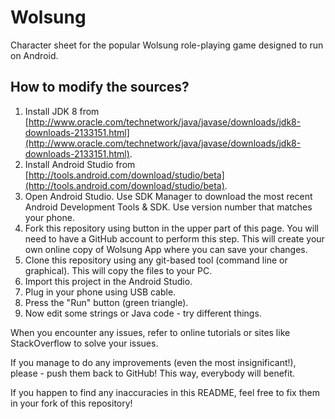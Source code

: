 Wolsung
=======

Character sheet for the popular Wolsung role-playing game designed to run on Android.

How to modify the sources?
---

1. Install JDK 8 from [http://www.oracle.com/technetwork/java/javase/downloads/jdk8-downloads-2133151.html](http://www.oracle.com/technetwork/java/javase/downloads/jdk8-downloads-2133151.html).
2. Install Android Studio from [http://tools.android.com/download/studio/beta](http://tools.android.com/download/studio/beta).
3. Open Android Studio. Use SDK Manager to download the most recent Android Development Tools & SDK. Use version number that matches your phone.
4. Fork this repository using button in the upper part of this page. You will need to have a GitHub account to perform this step. This will create your own online copy of Wolsung App where you can save your changes.
5. Clone this repository using any git-based tool (command line or graphical). This will copy the files to your PC.
6. Import this project in the Android Studio.
7. Plug in your phone using USB cable.
8. Press the "Run" button (green triangle).
9. Now edit some strings or Java code - try different things.

When you encounter any issues, refer to online tutorials or sites like StackOverflow to solve your issues.

If you manage to do any improvements (even the most insignificant!), please - push them back to GitHub! This way, everybody will benefit.

If you happen to find any inaccuracies in this README, feel free to fix them in your fork of this repository!

